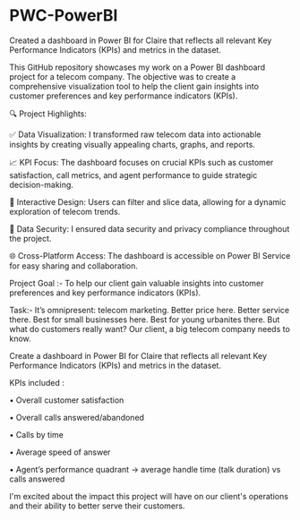 # PWC-PowerBI
Created a dashboard in Power BI for Claire that reflects all relevant Key Performance Indicators (KPIs) and metrics in the dataset.

This GitHub repository showcases my work on a Power BI dashboard project for a telecom company. The objective was to create a comprehensive visualization tool to help the client gain insights into customer preferences and key performance indicators (KPIs).

🔍 Project Highlights:

✅ Data Visualization: I transformed raw telecom data into actionable insights by creating visually appealing charts, graphs, and reports.


📈 KPI Focus: The dashboard focuses on crucial KPIs such as customer satisfaction, call metrics, and agent performance to guide strategic decision-making.


🎨 Interactive Design: Users can filter and slice data, allowing for a dynamic exploration of telecom trends.


🔐 Data Security: I ensured data security and privacy compliance throughout the project.


🌐 Cross-Platform Access: The dashboard is accessible on Power BI Service for easy sharing and collaboration.


Project Goal :- 
To help our client gain valuable insights into customer preferences and key performance indicators (KPIs).

Task:-
It’s omnipresent: telecom marketing. Better price here. Better service there. Best for small businesses here. Best for young urbanites there. But what do customers really want? Our client, a big telecom company needs to know.

Create a dashboard in Power BI for Claire that reflects all relevant Key Performance Indicators (KPIs) and metrics in the dataset.


 KPIs included :

• Overall customer satisfaction

• Overall calls answered/abandoned

• Calls by time

• Average speed of answer

• Agent’s performance quadrant -> average handle time (talk duration) vs  calls answered

I'm excited about the impact this project will have on our client's operations and their ability to better serve their customers.
